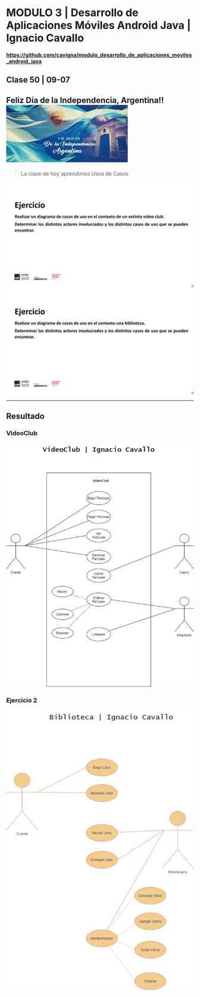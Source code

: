 # MODULO 3 | Desarrollo de Aplicaciones Móviles Android Java | Ignacio Cavallo



#### https://github.com/cavigna/modulo_desarrollo_de_aplicaciones_moviles_android_java

## Clase 50 | 09-07

Feliz Día de la Independencia, Argentina!!
![independenciaArg](indep.jpg)
---

>La clase de hoy aprendimos Usos de Casos


![ejer1](ejercicio1.jpg)
![ejer2](ejercicio2.jpg)

--- 
## Resultado

### VideoClub

![videoCLub](video_club.png)


### Ejercicio 2

![main](biblioteca.png)



 


